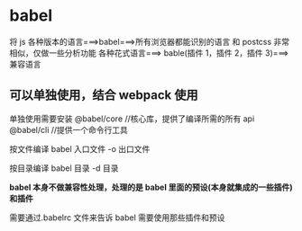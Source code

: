 # babel

将 js 各种版本的语言===>babel===>所有浏览器都能识别的语言
和 postcss 非常相似，仅做一些分析功能
各种花式语言===> bable(插件 1，插件 2，插件 3)===> 兼容语言

## 可以单独使用，结合 webpack 使用

单独使用需要安装
@babel/core //核心库，提供了编译所需的所有 api
@babel/cli //提供一个命令行工具

按文件编译
babel 入口文件 -o 出口文件

按目录编译
babel 目录 -d 目录

**babel 本身不做兼容性处理，处理的是 babel 里面的预设(本身就集成的一些插件)和插件**

需要通过.babelrc 文件来告诉 babel 需要使用那些插件和预设
